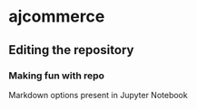 # ajcommerce

## Editing the repository

### Making fun with repo

Markdown options present in Jupyter Notebook
